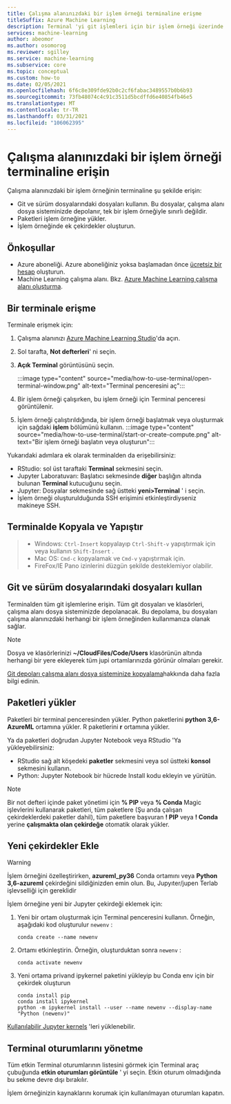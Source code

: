 ```yaml
---
title: Çalışma alanınızdaki bir işlem örneği terminaline erişme
titleSuffix: Azure Machine Learning
description: Terminal 'yi git işlemleri için bir işlem örneği üzerinde kullanın, paketleri yükler ve çekirdekler ekleyin.
services: machine-learning
author: abeomor
ms.author: osomorog
ms.reviewer: sgilley
ms.service: machine-learning
ms.subservice: core
ms.topic: conceptual
ms.custom: how-to
ms.date: 02/05/2021
ms.openlocfilehash: 6f6c8e309fde92b0c2cf6fabac3489557b0b6b93
ms.sourcegitcommit: 73fb48074c4c91c3511d5bcdffd6e40854fb46e5
ms.translationtype: MT
ms.contentlocale: tr-TR
ms.lasthandoff: 03/31/2021
ms.locfileid: "106062395"
---
```

# <a name="access-a-compute-instance-terminal-in-your-workspace"></a>Çalışma alanınızdaki bir işlem örneği terminaline erişin

Çalışma alanınızdaki bir işlem örneğinin terminaline şu şekilde erişin:

* Git ve sürüm dosyalarındaki dosyaları kullanın. Bu dosyalar, çalışma alanı dosya sisteminizde depolanır, tek bir işlem örneğiyle sınırlı değildir.
* Paketleri işlem örneğine yükler.
* İşlem örneğinde ek çekirdekler oluşturun.

## <a name="prerequisites"></a>Önkoşullar

* Azure aboneliği. Azure aboneliğiniz yoksa başlamadan önce [ücretsiz bir hesap](https://aka.ms/AMLFree) oluşturun.
* Machine Learning çalışma alanı. Bkz. [Azure Machine Learning çalışma alanı oluşturma](how-to-manage-workspace.md).

## <a name="access-a-terminal"></a>Bir terminale erişme

Terminale erişmek için:

1. Çalışma alanınızı [Azure Machine Learning Studio](https://ml.azure.com)'da açın.
1. Sol tarafta, **Not defterleri**' ni seçin.
1. **Açık Terminal** görüntüsünü seçin.

    :::image type="content" source="media/how-to-use-terminal/open-terminal-window.png" alt-text="Terminal penceresini aç":::

1. Bir işlem örneği çalışırken, bu işlem örneği için Terminal penceresi görüntülenir.
1. İşlem örneği çalıştırıldığında, bir işlem örneği başlatmak veya oluşturmak için sağdaki **işlem** bölümünü kullanın.
    :::image type="content" source="media/how-to-use-terminal/start-or-create-compute.png" alt-text="Bir işlem örneği başlatın veya oluşturun":::

Yukarıdaki adımlara ek olarak terminalden da erişebilirsiniz:

* RStudio: sol üst taraftaki **Terminal** sekmesini seçin.
* Jupyter Laboratuvarı: Başlatıcı sekmesinde **diğer** başlığın altında bulunan **Terminal** kutucuğunu seçin.
* Jupyter: Dosyalar sekmesinde sağ üstteki **yeni>Terminal** ' i seçin.
* İşlem örneği oluşturulduğunda SSH erişimini etkinleştirdiyseniz makineye SSH.

## <a name="copy-and-paste-in-the-terminal"></a>Terminalde Kopyala ve Yapıştır

> * Windows: `Ctrl-Insert` kopyalayıp `Ctrl-Shift-v` yapıştırmak için veya kullanın `Shift-Insert` .
> * Mac OS: `Cmd-c` kopyalamak ve `Cmd-v` yapıştırmak için.
> * FireFox/IE Pano izinlerini düzgün şekilde desteklemiyor olabilir.

## <a name="use-files-from-git-and-version-files"></a><a name=git></a> Git ve sürüm dosyalarındaki dosyaları kullan

Terminalden tüm git işlemlerine erişin. Tüm git dosyaları ve klasörleri, çalışma alanı dosya sisteminizde depolanacak. Bu depolama, bu dosyaları çalışma alanınızdaki herhangi bir işlem örneğinden kullanmanıza olanak sağlar.

> [!NOTE]
> Dosya ve klasörlerinizi **~/CloudFiles/Code/Users** klasörünün altında herhangi bir yere ekleyerek tüm jupi ortamlarınızda görünür olmaları gerekir.

[Git depoları çalışma alanı dosya sisteminize kopyalama](concept-train-model-git-integration.md#clone-git-repositories-into-your-workspace-file-system)hakkında daha fazla bilgi edinin.

## <a name="install-packages"></a>Paketleri yükler

 Paketleri bir terminal penceresinden yükler. Python paketlerini **python 3,6-AzureML** ortamına yükler.  R paketlerini **r** ortamına yükler.

Ya da paketleri doğrudan Jupyter Notebook veya RStudio 'Ya yükleyebilirsiniz:

* RStudio sağ alt köşedeki **paketler** sekmesini veya sol üstteki **konsol** sekmesini kullanın.  
* Python: Jupyter Notebook bir hücrede Install kodu ekleyin ve yürütün.

> [!NOTE]
> Bir not defteri içinde paket yönetimi için **% PIP** veya **% Conda** Magic işlevlerini kullanarak paketleri, tüm paketlere (Şu anda çalışan çekirdeklerdeki paketler dahil), tüm paketlere başvuran **! PIP** veya **! Conda** yerine **çalışmakta olan çekirdeğe** otomatik olarak yükler.

## <a name="add-new-kernels"></a>Yeni çekirdekler Ekle

> [!WARNING]
>  İşlem örneğini özelleştirirken, **azureml_py36** Conda ortamını veya **Python 3,6-azureml** çekirdeğini sildiğinizden emin olun. Bu, Jupyıter/jupen Terlab işlevselliği için gereklidir

İşlem örneğine yeni bir Jupyter çekirdeği eklemek için:

1. Yeni bir ortam oluşturmak için Terminal penceresini kullanın.  Örneğin, aşağıdaki kod oluşturulur `newenv` :

    ```shell
    conda create --name newenv
    ```

1. Ortamı etkinleştirin.  Örneğin, oluşturduktan sonra `newenv` :

    ```shell
    conda activate newenv
    ```

1. Yeni ortama privand ipykernel paketini yükleyip bu Conda env için bir çekirdek oluşturun

    ```shell
    conda install pip
    conda install ipykernel
    python -m ipykernel install --user --name newenv --display-name "Python (newenv)"
    ```

[Kullanılabilir Jupyter kernels](https://github.com/jupyter/jupyter/wiki/Jupyter-kernels) 'leri yüklenebilir.

## <a name="manage-terminal-sessions"></a>Terminal oturumlarını yönetme

 Tüm etkin Terminal oturumlarının listesini görmek için Terminal araç çubuğunda **etkin oturumları görüntüle** ' yi seçin. Etkin oturum olmadığında bu sekme devre dışı bırakılır.

İşlem örneğinizin kaynaklarını korumak için kullanılmayan oturumları kapatın.